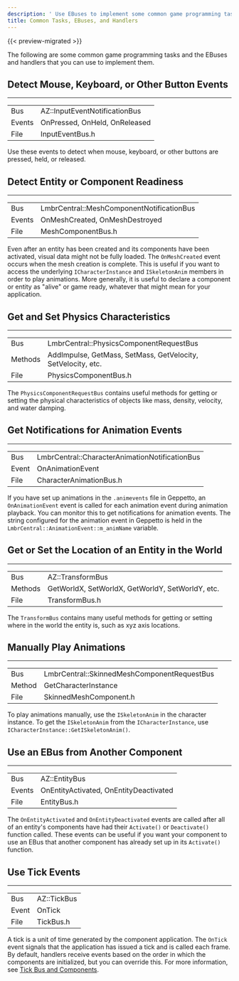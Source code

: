 ```yaml
---
description: ' Use EBuses to implement some common game programming tasks. '
title: Common Tasks, EBuses, and Handlers
---
```


{{< preview-migrated >}}

The following are some common game programming tasks and the EBuses and handlers that you can use to implement them.

## Detect Mouse, Keyboard, or Other Button Events 


****

|  |  |
| --- |--- |
| Bus | AZ::InputEventNotificationBus |
| Events | OnPressed, OnHeld, OnReleased |
| File | InputEventBus.h |

Use these events to detect when mouse, keyboard, or other buttons are pressed, held, or released.

## Detect Entity or Component Readiness 


****

|  |  |
| --- |--- |
| Bus | LmbrCentral::MeshComponentNotificationBus |
| Events | OnMeshCreated, OnMeshDestroyed |
| File | MeshComponentBus.h |

Even after an entity has been created and its components have been activated, visual data might not be fully loaded. The `OnMeshCreated` event occurs when the mesh creation is complete. This is useful if you want to access the underlying `ICharacterInstance` and `ISkeletonAnim` members in order to play animations. More generally, it is useful to declare a component or entity as "alive" or game ready, whatever that might mean for your application.

## Get and Set Physics Characteristics 


****

|  |  |
| --- |--- |
| Bus | LmbrCentral::PhysicsComponentRequestBus |
| Methods | AddImpulse, GetMass, SetMass, GetVelocity, SetVelocity, etc. |
| File | PhysicsComponentBus.h |

The `PhysicsComponentRequestBus` contains useful methods for getting or setting the physical characteristics of objects like mass, density, velocity, and water damping. 

## Get Notifications for Animation Events 


****

|  |  |
| --- |--- |
| Bus | LmbrCentral::CharacterAnimationNotificationBus |
| Event | OnAnimationEvent |
| File | CharacterAnimationBus.h |

If you have set up animations in the `.animevents` file in Geppetto, an `OnAnimationEvent` event is called for each animation event during animation playback. You can monitor this to get notifications for animation events. The string configured for the animation event in Geppetto is held in the `LmbrCentral::AnimationEvent::m_animName` variable.

## Get or Set the Location of an Entity in the World 


****

|  |  |
| --- |--- |
| Bus | AZ::TransformBus |
| Methods | GetWorldX, SetWorldX, GetWorldY, SetWorldY, etc. |
| File | TransformBus.h |

The `TransformBus` contains many useful methods for getting or setting where in the world the entity is, such as xyz axis locations. 

## Manually Play Animations 

****

|  |  |
| --- |--- |
| Bus | LmbrCentral::SkinnedMeshComponentRequestBus |
| Method | GetCharacterInstance |
| File | SkinnedMeshComponent.h |

To play animations manually, use the `ISkeletonAnim` in the character instance. To get the `ISkeletonAnim` from the `ICharacterInstance`, use `ICharacterInstance::GetISkeletonAnim()`.

## Use an EBus from Another Component 


****

|  |  |
| --- |--- |
| Bus | AZ::EntityBus |
| Events | OnEntityActivated, OnEntityDeactivated |
| File | EntityBus.h |

The `OnEntityActivated` and `OnEntityDeactivated` events are called after all of an entity's components have had their `Activate()` or `Deactivate()` function called. These events can be useful if you want your component to use an EBus that another component has already set up in its `Activate()` function.

## Use Tick Events 


****

|  |  |
| --- |--- |
| Bus | AZ::TickBus |
| Event | OnTick |
| File | TickBus.h |

A tick is a unit of time generated by the component application. The `OnTick` event signals that the application has issued a tick and is called each frame. By default, handlers receive events based on the order in which the components are initialized, but you can override this. For more information, see [Tick Bus and Components](/docs/user-guide/components/development/tick).
